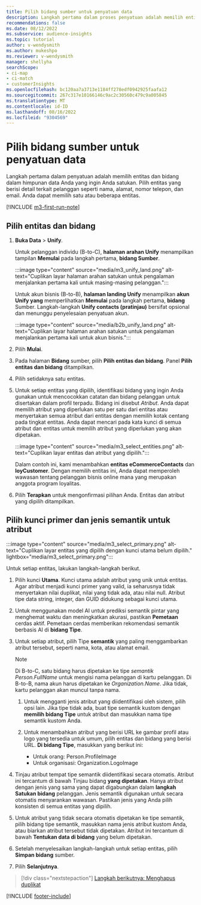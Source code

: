 ```yaml
---
title: Pilih bidang sumber untuk penyatuan data
description: Langkah pertama dalam proses penyatuan adalah memilih entitas, atribut, kunci utama, dan jenis semantik untuk memetakan data ke profil pelanggan terpadu.
recommendations: false
ms.date: 08/12/2022
ms.subservice: audience-insights
ms.topic: tutorial
author: v-wendysmith
ms.author: mukeshpo
ms.reviewer: v-wendysmith
manager: shellyha
searchScope:
- ci-map
- ci-match
- customerInsights
ms.openlocfilehash: bc120aa7a3713e1184ff278edf0942925faafa12
ms.sourcegitcommit: 267c317e10166146c9ac2c30560c479c9a005845
ms.translationtype: MT
ms.contentlocale: id-ID
ms.lasthandoff: 08/16/2022
ms.locfileid: "9304569"
---
```

# <a name="select-source-fields-for-data-unification"></a>Pilih bidang sumber untuk penyatuan data

Langkah pertama dalam penyatuan adalah memilih entitas dan bidang dalam himpunan data Anda yang ingin Anda satukan. Pilih entitas yang berisi detail terkait pelanggan seperti nama, alamat, nomor telepon, dan email. Anda dapat memilih satu atau beberapa entitas.

[!INCLUDE [m3-first-run-note](includes/m3-first-run-note.md)]

## <a name="select-entities-and-fields"></a>Pilih entitas dan bidang

1. **Buka Data** > **Unify**.

   Untuk pelanggan individu (B-to-C), **halaman arahan Unify** menampilkan tampilan **Memulai** pada langkah pertama, **bidang Sumber**.

   :::image type="content" source="media/m3_unify_land.png" alt-text="Cuplikan layar halaman arahan satukan untuk pengalaman menjalankan pertama kali untuk masing-masing pelanggan.":::

   Untuk akun bisnis (B-to-B), **halaman landing Unify** menampilkan **akun Unify yang** memperlihatkan **Memulai** pada langkah pertama, **bidang** Sumber. Langkah-langkah **Unify contacts (pratinjau)** bersifat opsional dan menunggu penyelesaian penyatuan akun.

   :::image type="content" source="media/b2b_unify_land.png" alt-text="Cuplikan layar halaman arahan satukan untuk pengalaman menjalankan pertama kali untuk akun bisnis.":::

1. Pilih **Mulai**.

1. Pada halaman **Bidang** sumber, pilih **Pilih entitas dan bidang**. Panel **Pilih entitas dan bidang** ditampilkan.

1. Pilih setidaknya satu entitas.

1. Untuk setiap entitas yang dipilih, identifikasi bidang yang ingin Anda gunakan untuk mencocokkan catatan dan bidang pelanggan untuk disertakan dalam profil terpadu. Bidang ini disebut *Atribut*. Anda dapat memilih atribut yang diperlukan satu per satu dari entitas atau menyertakan semua atribut dari entitas dengan memilih kotak centang pada tingkat entitas. Anda dapat mencari pada kata kunci di semua atribut dan entitas untuk memilih atribut yang diperlukan yang akan dipetakan.

   :::image type="content" source="media/m3_select_entities.png" alt-text="Cuplikan layar entitas dan atribut yang dipilih.":::

   Dalam contoh ini, kami menambahkan **entitas eCommerceContacts** dan **loyCustomer**. Dengan memilih entitas ini, Anda dapat memperoleh wawasan tentang pelanggan bisnis online mana yang merupakan anggota program loyalitas.

1. Pilih **Terapkan** untuk mengonfirmasi pilihan Anda. Entitas dan atribut yang dipilih ditampilkan.

## <a name="select-primary-key-and-semantic-type-for-attributes"></a>Pilih kunci primer dan jenis semantik untuk atribut

   :::image type="content" source="media/m3_select_primary.png" alt-text="Cuplikan layar entitas yang dipilih dengan kunci utama belum dipilih." lightbox="media/m3_select_primary.png":::

Untuk setiap entitas, lakukan langkah-langkah berikut.

1. Pilih kunci **Utama**. Kunci utama adalah atribut yang unik untuk entitas. Agar atribut menjadi kunci primer yang valid, ia seharusnya tidak menyertakan nilai duplikat, nilai yang tidak ada, atau nilai null. Atribut tipe data string, integer, dan GUID didukung sebagai kunci utama.

1. Untuk menggunakan model AI untuk prediksi semantik pintar yang menghemat waktu dan meningkatkan akurasi, pastikan **Pemetaan** cerdas aktif. Pemetaan cerdas memberikan rekomendasi semantik berbasis AI di **bidang Tipe**.

1. Untuk setiap atribut, pilih Tipe **semantik** yang paling menggambarkan atribut tersebut, seperti nama, kota, atau alamat email.

   > [!NOTE]
   > Di B-to-C, satu bidang harus dipetakan ke tipe *semantik Person.FullName* untuk mengisi nama pelanggan di kartu pelanggan. Di B-to-B, nama akun harus dipetakan ke *Organization.Name*. Jika tidak, kartu pelanggan akan muncul tanpa nama.

   1. Untuk mengganti jenis atribut yang diidentifikasi oleh sistem, pilih opsi lain. Jika tipe tidak ada, buat tipe semantik kustom dengan **memilih bidang Tipe** untuk atribut dan masukkan nama tipe semantik kustom Anda.

   1. Untuk menambahkan atribut yang berisi URL ke gambar profil atau logo yang tersedia untuk umum, pilih entitas dan bidang yang berisi URL. **Di bidang Tipe**, masukkan yang berikut ini:
      - Untuk orang: Person.ProfileImage
      - Untuk organisasi: Organization.LogoImage

1. Tinjau atribut tempat tipe semantik diidentifikasi secara otomatis. Atribut ini tercantum di bawah Tinjau bidang **yang dipetakan**. Hanya atribut dengan jenis yang sama yang dapat digabungkan dalam **langkah Satukan bidang** pelanggan. Jenis semantik digunakan untuk secara otomatis menyarankan wawasan. Pastikan jenis yang Anda pilih konsisten di semua entitas yang dipilih.

1. Untuk atribut yang tidak secara otomatis dipetakan ke tipe semantik, pilih bidang tipe semantik, masukkan nama jenis atribut kustom Anda, atau biarkan atribut tersebut tidak dipetakan. Atribut ini tercantum di bawah **Tentukan data di bidang** yang belum dipetakan.

1. Setelah menyelesaikan langkah-langkah untuk setiap entitas, pilih **Simpan bidang** sumber.

1. Pilih **Selanjutnya**.

> [!div class="nextstepaction"]
> [Langkah berikutnya: Menghapus duplikat](remove-duplicates.md)

[!INCLUDE [footer-include](includes/footer-banner.md)]
